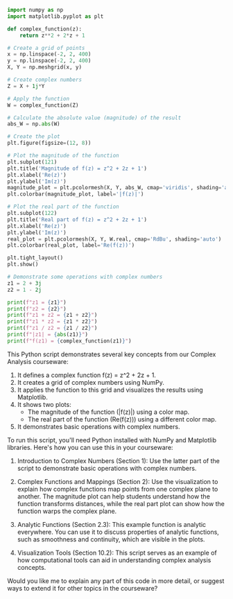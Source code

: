 ```python
import numpy as np
import matplotlib.pyplot as plt

def complex_function(z):
    return z**2 + 2*z + 1

# Create a grid of points
x = np.linspace(-2, 2, 400)
y = np.linspace(-2, 2, 400)
X, Y = np.meshgrid(x, y)

# Create complex numbers
Z = X + 1j*Y

# Apply the function
W = complex_function(Z)

# Calculate the absolute value (magnitude) of the result
abs_W = np.abs(W)

# Create the plot
plt.figure(figsize=(12, 8))

# Plot the magnitude of the function
plt.subplot(121)
plt.title('Magnitude of f(z) = z^2 + 2z + 1')
plt.xlabel('Re(z)')
plt.ylabel('Im(z)')
magnitude_plot = plt.pcolormesh(X, Y, abs_W, cmap='viridis', shading='auto')
plt.colorbar(magnitude_plot, label='|f(z)|')

# Plot the real part of the function
plt.subplot(122)
plt.title('Real part of f(z) = z^2 + 2z + 1')
plt.xlabel('Re(z)')
plt.ylabel('Im(z)')
real_plot = plt.pcolormesh(X, Y, W.real, cmap='RdBu', shading='auto')
plt.colorbar(real_plot, label='Re(f(z))')

plt.tight_layout()
plt.show()

# Demonstrate some operations with complex numbers
z1 = 2 + 3j
z2 = 1 - 2j

print(f"z1 = {z1}")
print(f"z2 = {z2}")
print(f"z1 + z2 = {z1 + z2}")
print(f"z1 * z2 = {z1 * z2}")
print(f"z1 / z2 = {z1 / z2}")
print(f"|z1| = {abs(z1)}")
print(f"f(z1) = {complex_function(z1)}")

```

This Python script demonstrates several key concepts from our Complex Analysis courseware:

1. It defines a complex function f(z) = z^2 + 2z + 1.
2. It creates a grid of complex numbers using NumPy.
3. It applies the function to this grid and visualizes the results using Matplotlib.
4. It shows two plots:
   - The magnitude of the function (|f(z)|) using a color map.
   - The real part of the function (Re(f(z))) using a different color map.
5. It demonstrates basic operations with complex numbers.

To run this script, you'll need Python installed with NumPy and Matplotlib libraries. Here's how you can use this in your courseware:

1. Introduction to Complex Numbers (Section 1): Use the latter part of the script to demonstrate basic operations with complex numbers.

2. Complex Functions and Mappings (Section 2): Use the visualization to explain how complex functions map points from one complex plane to another. The magnitude plot can help students understand how the function transforms distances, while the real part plot can show how the function warps the complex plane.

3. Analytic Functions (Section 2.3): This example function is analytic everywhere. You can use it to discuss properties of analytic functions, such as smoothness and continuity, which are visible in the plots.

4. Visualization Tools (Section 10.2): This script serves as an example of how computational tools can aid in understanding complex analysis concepts.

Would you like me to explain any part of this code in more detail, or suggest ways to extend it for other topics in the courseware?
